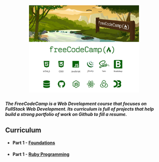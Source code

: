 <h1 align="center">
  <img style="width:70%;"src="./Assets/logo.png" alt="freeCodeCamp"/>
</h1>

##### The FreeCodeCamp is a Web Development course that focuses on FullStack Web Development. Its curriculum is full of projects that help build a strong portfolio of work on Github to fill a resume.

## Curriculum
* #### Part 1 - [Foundations](https://github.com/ArmantoArisRoutsis/THE-ODIN-PROJECT/tree/master/FOUNDATIONS)
* #### Part 1 - [Ruby Programming](https://github.com/ArmantoArisRoutsis/THE-ODIN-PROJECT/tree/master/RUBY%20PROGRAMMING)